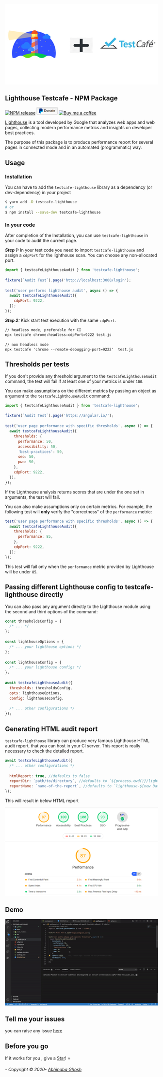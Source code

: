 ![screen](docs/lh.jpg)

## Lighthouse Testcafe - NPM Package

[![NPM release](https://img.shields.io/npm/v/testcafe-lighthouse-audit.svg 'NPM release')](https://www.npmjs.com/package/testcafe-lighthouse-audit)
[![PayPal donation](https://github.com/jaymoulin/jaymoulin.github.io/raw/master/ppl.png 'PayPal donation')](https://paypal.me/abhinabaghosh)
[![Buy me a coffee](https://www.buymeacoffee.com/assets/img/custom_images/orange_img.png 'Buy me a coffee')](https://paypal.me/abhinabaghosh)

[Lighthouse](https://developers.google.com/web/tools/lighthouse) is a tool developed by Google that analyzes web apps and web pages, collecting modern performance metrics and insights on developer best practices.

The purpose of this package is to produce performance report for several pages in connected mode and in an automated (programmatic) way.

## Usage

### Installation

You can have to add the `testcafe-lighthouse` library as a dependency (or dev-dependency) in your project

```sh
$ yarn add -D testcafe-lighthouse
# or
$ npm install --save-dev testcafe-lighthouse
```

### In your code

After completion of the Installation, you can use `testcafe-lighthouse` in your code to audit the current page.

**_Step 1:_**
In your test code you need to import `testcafe-lighthouse` and assign a `cdpPort` for the lighthouse scan. You can choose any non-allocated port.

```js
import { testcafeLighthouseAudit } from 'testcafe-lighthouse';

fixture(`Audit Test`).page('http://localhost:3000/login');

test('user performs lighthouse audit', async () => {
  await testcafeLighthouseAudit({
    cdpPort: 9222,
  });
});
```

**_Step 2:_**
Kick start test execution with the same `cdpPort`.

```ssh
// headless mode, preferable for CI
npx testcafe chrome:headless:cdpPort=9222 test.js

// non headless mode
npx testcafe 'chrome --remote-debugging-port=9222'  test.js
```

## Thresholds per tests

If you don't provide any threshold argument to the `testcafeLighthouseAudit` command, the test will fail if at least one of your metrics is under `100`.

You can make assumptions on the different metrics by passing an object as argument to the `testcafeLighthouseAudit` command:

```javascript
import { testcafeLighthouseAudit } from 'testcafe-lighthouse';

fixture(`Audit Test`).page('https://angular.io/');

test('user page performance with specific thresholds', async () => {
  await testcafeLighthouseAudit({
    thresholds: {
      performance: 50,
      accessibility: 50,
      'best-practices': 50,
      seo: 50,
      pwa: 50,
    },
    cdpPort: 9222,
  });
});
```

If the Lighthouse analysis returns scores that are under the one set in arguments, the test will fail.

You can also make assumptions only on certain metrics. For example, the following test will **only** verify the "correctness" of the `performance` metric:

```javascript
test('user page performance with specific thresholds', async () => {
  await testcafeLighthouseAudit({
    thresholds: {
      performance: 85,
    },
    cdpPort: 9222,
  });
});
```

This test will fail only when the `performance` metric provided by Lighthouse will be under `85`.

## Passing different Lighthouse config to testcafe-lighthouse directly

You can also pass any argument directly to the Lighthouse module using the second and third options of the command:

```js
const thresholdsConfig = {
  /* ... */
};

const lighthouseOptions = {
  /* ... your lighthouse options */
};

const lighthouseConfig = {
  /* ... your lighthouse configs */
};

await testcafeLighthouseAudit({
  thresholds: thresholdsConfig,
  opts: lighthouseOptions,
  config: lighthouseConfig,

  /* ... other configurations */
});
```

## Generating HTML audit report

`testcafe-lighthouse` library can produce very famous Lighthouse HTML audit report, that you can host in your CI server. This report is really necessary to check the detailed report.

```js
await testcafeLighthouseAudit({
  /* ... other configurations */

  htmlReport: true, //defaults to false
  reportDir: `path/to/directory`, //defaults to `${process.cwd()}/lighthouse`
  reportName: `name-of-the-report`, //defaults to `lighthouse-${new Date().getTime()}.html`
});
```

This will result in below HTML report

![screen](./docs/lighthouse_report.png)

## Demo

![demo](./docs/demo.gif)

## Tell me your issues

you can raise any issue [here](https://github.com/abhinaba-ghosh/testcafe-lighthouse-audit/issues)

## Before you go

If it works for you , give a [Star](https://github.com/abhinaba-ghosh/testcafe-lighthouse-audit)! :star:

_- Copyright &copy; 2020- [Abhinaba Ghosh](https://www.linkedin.com/in/abhinaba-ghosh-9a2ab8a0/)_
